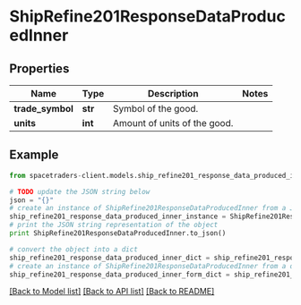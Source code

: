 # ShipRefine201ResponseDataProducedInner


## Properties

Name | Type | Description | Notes
------------ | ------------- | ------------- | -------------
**trade_symbol** | **str** | Symbol of the good. | 
**units** | **int** | Amount of units of the good. | 

## Example

```python
from spacetraders-client.models.ship_refine201_response_data_produced_inner import ShipRefine201ResponseDataProducedInner

# TODO update the JSON string below
json = "{}"
# create an instance of ShipRefine201ResponseDataProducedInner from a JSON string
ship_refine201_response_data_produced_inner_instance = ShipRefine201ResponseDataProducedInner.from_json(json)
# print the JSON string representation of the object
print ShipRefine201ResponseDataProducedInner.to_json()

# convert the object into a dict
ship_refine201_response_data_produced_inner_dict = ship_refine201_response_data_produced_inner_instance.to_dict()
# create an instance of ShipRefine201ResponseDataProducedInner from a dict
ship_refine201_response_data_produced_inner_form_dict = ship_refine201_response_data_produced_inner.from_dict(ship_refine201_response_data_produced_inner_dict)
```
[[Back to Model list]](../README.md#documentation-for-models) [[Back to API list]](../README.md#documentation-for-api-endpoints) [[Back to README]](../README.md)



